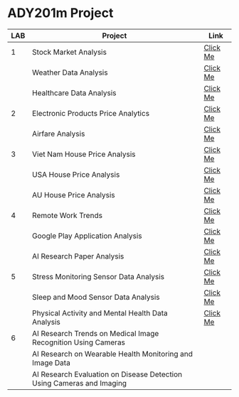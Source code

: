 # ADY201m Project
 
| LAB | Project                                            | Link                                                                                     |
|-----|----------------------------------------------------|------------------------------------------------------------------------------------------|
| 1   | Stock Market Analysis                              | [Click Me](https://github.com/onsra520/Stock-Market-Analysis)                            |
|     | Weather Data Analysis                              | [Click Me](https://github.com/onsra520/Weather-Data-Analysis)                            |
|     | Healthcare Data Analysis                           | [Click Me](https://github.com/onsra520/Healthcare-Data-Analysis)                         |
| 2   | Electronic Products Price Analytics                | [Click Me](https://github.com/onsra520/Electronic-Products-Price-Analytics)              |
|     | Airfare Analysis                                   | [Click Me](https://github.com/onsra520/Airfare-Analysis)                                 |
| 3   | Viet Nam House Price Analysis                      | [Click Me](https://github.com/onsra520/House-Price-Analysis)                             |
|     | USA House Price Analysis                           | [Click Me](https://github.com/onsra520/House-Price-in-USA-Analysis)                      |
|     | AU House Price Analysis                            | [Click Me](https://github.com/onsra520/House-Price-in-AU-Analysis)                       |
| 4   | Remote Work Trends                                 | [Click Me](https://github.com/onsra520/Remote-Work-Trends)                               |
|     | Google Play Application Analysis                   | [Click Me](https://github.com/onsra520/Google-Play-Application-Analysis)                 |
|     | AI Research Paper Analysis                         | [Click Me](https://github.com/onsra520/AI-Research-Paper-Analysis)                       |
| 5   | Stress Monitoring Sensor Data Analysis             | [Click Me](https://github.com/onsra520/Stress-Monitoring-Sensor-Data-Analysis)           |
|     | Sleep and Mood Sensor Data Analysis                | [Click Me](https://github.com/onsra520/Sleep-and-Mood-Sensor-Data-Analysis)              |
|     | Physical Activity and Mental Health Data Analysis  | [Click Me](https://github.com/onsra520/Physical-Activity-and-Mental-Health-Data-Analysis)|
| 6   | AI Research Trends on Medical Image Recognition Using Cameras ||
|     |AI Research on Wearable Health Monitoring and Image Data||
|     | AI Research Evaluation on Disease Detection Using Cameras and Imaging ||
